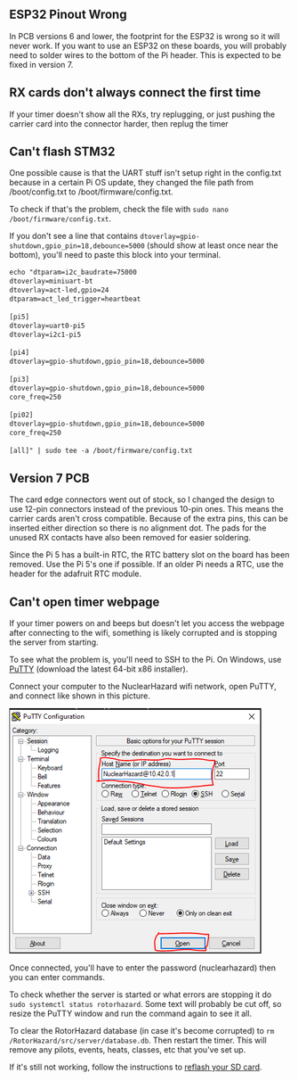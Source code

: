 ## ESP32 Pinout Wrong

In PCB versions 6 and lower, the footprint for the ESP32 is wrong so it will never work. If you want to use an ESP32 on these boards, you will probably need to solder wires to the bottom of the Pi header. This is expected to be fixed in version 7.

## RX cards don't always connect the first time

If your timer doesn't show all the RXs, try replugging, or just pushing the carrier card into the connector harder, then replug the timer

## Can't flash STM32

One possible cause is that the UART stuff isn't setup right in the config.txt because in a certain Pi OS update, they changed the file path from /boot/config.txt to /boot/firmware/config.txt.

To check if that's the problem, check the file with `sudo nano /boot/firmware/config.txt`.

If you don't see a line that contains `dtoverlay=gpio-shutdown,gpio_pin=18,debounce=5000` (should show at least once near the bottom), you'll need to paste this block into your terminal.

```
echo "dtparam=i2c_baudrate=75000
dtoverlay=miniuart-bt
dtoverlay=act-led,gpio=24
dtparam=act_led_trigger=heartbeat

[pi5]
dtoverlay=uart0-pi5
dtoverlay=i2c1-pi5

[pi4]
dtoverlay=gpio-shutdown,gpio_pin=18,debounce=5000

[pi3]
dtoverlay=gpio-shutdown,gpio_pin=18,debounce=5000
core_freq=250

[pi02]
dtoverlay=gpio-shutdown,gpio_pin=18,debounce=5000
core_freq=250

[all]" | sudo tee -a /boot/firmware/config.txt
```

## Version 7 PCB

The card edge connectors went out of stock, so I changed the design to use 12-pin connectors instead of the previous 10-pin ones. This means the carrier cards aren't cross compatible. Because of the extra pins, this can be inserted either direction so there is no alignment dot. The pads for the unused RX contacts have also been removed for easier soldering.

Since the Pi 5 has a built-in RTC, the RTC battery slot on the board has been removed. Use the Pi 5's one if possible. If an older Pi needs a RTC, use the header for the adafruit RTC module.

## Can't open timer webpage

If your timer powers on and beeps but doesn't let you access the webpage after connecting to the wifi, something is likely corrupted and is stopping the server from starting.

To see what the problem is, you'll need to SSH to the Pi. On Windows, use [PuTTY](https://www.chiark.greenend.org.uk/~sgtatham/putty/latest.html) (download the latest 64-bit x86 installer).

Connect your computer to the NuclearHazard wifi network, open PuTTY, and connect like shown in this picture.

![PuTTY](images/putty.png)

Once connected, you'll have to enter the password (nuclearhazard) then you can enter commands.

To check whether the server is started or what errors are stopping it do `sudo systemctl status rotorhazard`. Some text will probably be cut off, so resize the PuTTY window and run the command again to see it all.

To clear the RotorHazard database (in case it's become corrupted) to `rm /RotorHazard/src/server/database.db`. Then restart the timer. This will remove any pilots, events, heats, classes, etc that you've set up.

If it's still not working, follow the instructions to [reflash your SD card](flash.md).